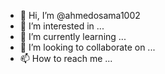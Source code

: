 - 👋 Hi, I’m @ahmedosama1002
- 👀 I’m interested in ...
- 🌱 I’m currently learning ...
- 💞️ I’m looking to collaborate on ...
- 📫 How to reach me ...

<!---
ahmedosama1002/ahmedosama1002 is a ✨ special ✨ repository because its `README.md` (this file) appears on your GitHub profile.
You can click the Preview link to take a look at your changes.
---
